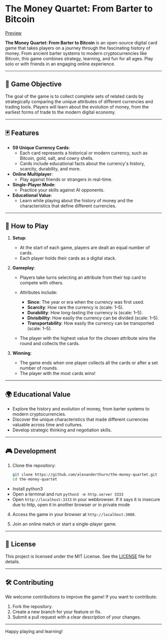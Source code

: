 
# The Money Quartet: From Barter to Bitcoin

[Preview](https://alexanderthurn.github.io/the-money-quartet/)

**The Money Quartet: From Barter to Bitcoin** is an open-source digital card game that takes players on a journey through the fascinating history of money. From ancient barter systems to modern cryptocurrencies like Bitcoin, this game combines strategy, learning, and fun for all ages. Play solo or with friends in an engaging online experience.

---

## 🎯 **Game Objective**

The goal of the game is to collect complete sets of related cards by strategically comparing the unique attributes of different currencies and trading tools. Players will learn about the evolution of money, from the earliest forms of trade to the modern digital economy.

---

## 🃏 **Features**

- **59 Unique Currency Cards**:
  - Each card represents a historical or modern currency, such as Bitcoin, gold, salt, and cowry shells.
  - Cards include educational facts about the currency's history, scarcity, durability, and more.
- **Online Multiplayer**:
  - Play against friends or strangers in real-time.
- **Single-Player Mode**:
  - Practice your skills against AI opponents.
- **Educational Value**:
  - Learn while playing about the history of money and the characteristics that define different currencies.

---

## 📝 **How to Play**

1. **Setup**:
   - At the start of each game, players are dealt an equal number of cards.
   - Each player holds their cards as a digital stack.

2. **Gameplay**:
   - Players take turns selecting an attribute from their top card to compete with others.
   - Attributes include:
     - **Since**: The year or era when the currency was first used.
     - **Scarcity**: How rare the currency is (scale: 1–5).
     - **Durability**: How long-lasting the currency is (scale: 1–5).
     - **Divisibility**: How easily the currency can be divided (scale: 1–5).
     - **Transportability**: How easily the currency can be transported (scale: 1–5).

   - The player with the highest value for the chosen attribute wins the round and collects the cards.

3. **Winning**:
   - The game ends when one player collects all the cards or after a set number of rounds.
   - The player with the most cards wins!

---

## 🌍 **Educational Value**

- Explore the history and evolution of money, from barter systems to modern cryptocurrencies.
- Discover the unique characteristics that made different currencies valuable across time and cultures.
- Develop strategic thinking and negotiation skills.

---

## 🎮 **Development**

1. Clone the repository:
   ```bash
   git clone https://github.com/alexanderthurn/the-money-quartet.git
   cd the-money-quartet
   ```

- Install python3
- Open a terminal and run `python3 -m http.server 3333`
- Open `http://localhost:3333` in your webbrowser. If it says it is insecure due to http, open it in another browser or in private mode


4. Access the game in your browser at `http://localhost:3000`.

5. Join an online match or start a single-player game.

---

## 📜 **License**

This project is licensed under the MIT License. See the [LICENSE](LICENSE) file for details.

---

## 🛠️ **Contributing**

We welcome contributions to improve the game! If you want to contribute:

1. Fork the repository.
2. Create a new branch for your feature or fix.
3. Submit a pull request with a clear description of your changes.

---

Happy playing and learning!
